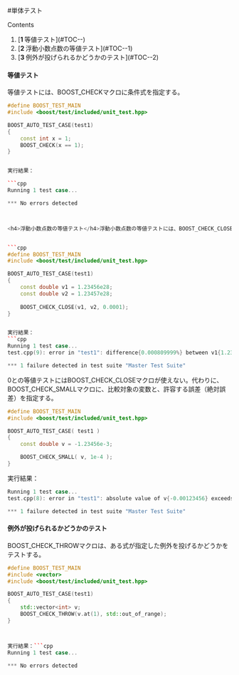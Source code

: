 #単体テスト

Contents
<ol class='goog-toc'><li class='goog-toc'>[<strong>1 </strong>等値テスト](#TOC--)</li><li class='goog-toc'>[<strong>2 </strong>浮動小数点数の等値テスト](#TOC--1)</li><li class='goog-toc'>[<strong>3 </strong>例外が投げられるかどうかのテスト](#TOC--2)</li></ol>


<h4>等値テスト</h4>等値テストには、BOOST_CHECKマクロに条件式を指定する。

```cpp
#define BOOST_TEST_MAIN
#include <boost/test/included/unit_test.hpp>

BOOST_AUTO_TEST_CASE(test1)
{
    const int x = 1;
    BOOST_CHECK(x == 1);
}


実行結果：

```cpp
Running 1 test case...

*** No errors detected



<h4>浮動小数点数の等値テスト</h4>浮動小数点数の等値テストには、BOOST_CHECK_CLOSEマクロに、比較対象の2つの変数と、許容する誤差（%）を指定する。


```cpp
#define BOOST_TEST_MAIN
#include <boost/test/included/unit_test.hpp>

BOOST_AUTO_TEST_CASE(test1)
{
    const double v1 = 1.23456e28;
    const double v2 = 1.23457e28;
 
    BOOST_CHECK_CLOSE(v1, v2, 0.0001);
}


実行結果：
```cpp
Running 1 test case...
test.cpp(9): error in "test1": difference{0.000809999%} between v1{1.2345599999999999e+028} and v2{1.23457e+028} exceeds 0.0001%

*** 1 failure detected in test suite "Master Test Suite"
```

0との等値テストにはBOOST_CHECK_CLOSEマクロが使えない。代わりに、BOOST_CHECK_SMALLマクロに、比較対象の変数と、許容する誤差（絶対誤差）を指定する。


```cpp
#define BOOST_TEST_MAIN
#include <boost/test/included/unit_test.hpp>

BOOST_AUTO_TEST_CASE( test1 )
{
    const double v = -1.23456e-3;

    BOOST_CHECK_SMALL( v, 1e-4 );
}
```

実行結果：
```cpp
Running 1 test case...
test.cpp(8): error in "test1": absolute value of v{-0.00123456} exceeds 0.0001

*** 1 failure detected in test suite "Master Test Suite"
```

<h4>例外が投げられるかどうかのテスト</h4>BOOST_CHECK_THROWマクロは、ある式が指定した例外を投げるかどうかをテストする。


```cpp
#define BOOST_TEST_MAIN
#include <vector>
#include <boost/test/included/unit_test.hpp>

BOOST_AUTO_TEST_CASE(test1)
{
    std::vector<int> v;
    BOOST_CHECK_THROW(v.at(1), std::out_of_range);
}



実行結果：```cpp
Running 1 test case...

*** No errors detected

```
